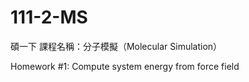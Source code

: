 # 111-2-MS

碩一下 
課程名稱：分子模擬（Molecular Simulation）

Homework #1: Compute system energy from force field

